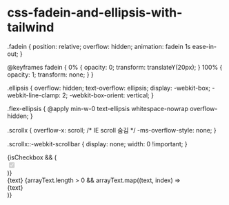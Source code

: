 # css-fadein-and-ellipsis-with-tailwind


.fadein {
  position: relative;
  overflow: hidden;
  animation: fadein 1s ease-in-out;
}

@keyframes fadein {
  0% {
    opacity: 0;
    transform: translateY(20px);
  }
  100% {
    opacity: 1;
    transform: none;
  }
}

.ellipsis {
  overflow: hidden;
  text-overflow: ellipsis;
  display: -webkit-box;
  -webkit-line-clamp: 2;
  -webkit-box-orient: vertical;
}

.flex-ellipsis {
  @apply min-w-0 text-ellipsis whitespace-nowrap overflow-hidden;
}

.scrollx {
  overflow-x: scroll;
  /* IE scroll 숨김 */
  -ms-overflow-style: none;
}

.scrollx::-webkit-scrollbar {
  display: none;
  width: 0 !important;
}


<div className={`${wrapperClassName} flex items-center  min-w-0`}>
      {isCheckbox && (
        <div>
          <input
            onChange={onChange}
            disabled={disabled}
            type="checkbox"
            className={`${inputClassName} mr-3 accent-iback-primary border-iback-primary`}
            checked={isChecked}
          />
        </div>
      )}
      <div
        className={`${labelClassName} ${
          isEllipsis && 'text-ellipsis whitespace-nowrap overflow-hidden'
        }`}>
        <label className={` `}>{text}</label>
        {arrayText.length > 0 && arrayText.map((text, index) => <div key={index}>{text}</div>)}
      </div>
    </div>
